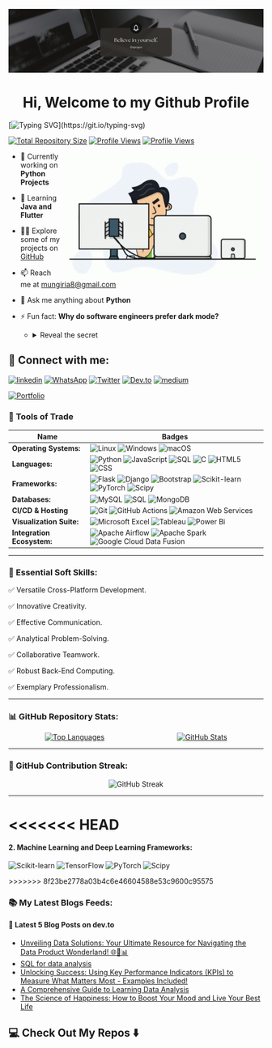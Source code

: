 <p align="center"><img src="images/logo.png" alt="logo"></p>
<h1 align="center">Hi, Welcome to my Github Profile</h1>


[![Typing SVG](https://readme-typing-svg.demolab.com?font=Fira+Code&weight=200&size=18&duration=4000&pause=1500&vCenter=true&width=800&lines=🚀+Full-Time+Software+Engineer+with+3+Years+of+Practice%3A;🐍+Expert+Python+Developer%3A;🌐+Full+Stack+Developer+from+Kenya%3A;📊+Experienced+Data+Scientist%3A;📈+Constantly+seeking+improvement%3A;🛠️+Learning+by+doing+is+my+approach.)](https://git.io/typing-svg)


[![Total Repository Size](https://img.shields.io/badge/Total%20Repository%20Size-10%20MB-green)](https://github.com/Mugambi12)
[![Profile Views](https://komarev.com/ghpvc/?username=mugambi12&label=Profile%20views&color=0e75b6&style=flat)](https://github.com/Mugambi12)
[![Profile Views](https://img.shields.io/github/followers/Mugambi12?label=Followers&style=social)](https://github.com/Mugambi12?tab=followers)


<img align="right" width="400" alt="coding gif" src="./images/programmer.gif">

- 🔭 Currently working on **Python Projects**

- 🌱 Learning **Java and Flutter**

- 👨‍💻 Explore some of my projects on [GitHub](https://github.com/Mugambi12?tab=repositories)

- 📫 Reach me at [mungiria8@gmail.com](mailto:mungiria8@gmail.com)

- 💬 Ask me anything about **Python**

- ⚡ Fun fact: **Why do software engineers prefer dark mode?**
  - <details>
    <summary>Reveal the secret</summary>

    Because light attracts bugs!
  </details>



## 📱 Connect with me:
[![linkedin](https://img.shields.io/badge/linkedin-0A66C2?style=for-the-badge&logo=linkedin&logoColor=white)](https://www.linkedin.com/in/silasmugambi)
[![WhatsApp](https://img.shields.io/badge/WhatsApp-25D366?style=for-the-badge&logo=whatsapp&logoColor=white)](https://wa.me/+254723396403)
[![Twitter](https://img.shields.io/badge/twitter-1DA1F2?style=for-the-badge&logo=twitter&logoColor=white)](https://www.twitter.com/silasmungiria)
[![Dev.to](https://img.shields.io/badge/dev.to-%23000000.svg?&style=for-the-badge&logo=dev.to&logoColor=white)](https://dev.to/silasmugambi)
[![medium](https://img.shields.io/badge/medium-fff?style=for-the-badge&logo=medium&logoColor=black)](https://medium.com/@silasmmugambi)

[![Portfolio](https://img.shields.io/badge/Portfolio%20-%2312100E.svg?&style=for-the-badge&logo=website&logoColor=white)](https://silasmugambi.pages.dev)



### 🔧 Tools of Trade
Name | Badges
--- | ---
**Operating Systems:** | ![Linux](https://img.shields.io/badge/Linux-FCC624?style=for-the-badge&logo=linux&logoColor=black) ![Windows](https://img.shields.io/badge/Windows-0078D6?style=for-the-badge&logo=windows&logoColor=white) ![macOS](https://img.shields.io/badge/macOS-000000?style=for-the-badge&logo=macos&logoColor=white)
**Languages:** | ![Python](https://img.shields.io/badge/python-3670A0?style=for-the-badge&logo=python&logoColor=ffdd54) ![JavaScript](https://img.shields.io/badge/javascript-%23323330.svg?style=for-the-badge&logo=javascript&logoColor=%23F7DF1E) ![SQL](https://img.shields.io/badge/SQL-%23007ACC.svg?style=for-the-badge&logo=MySQL&logoColor=white) ![C](https://img.shields.io/badge/c-%2300599C.svg?style=for-the-badge&logo=c&logoColor=white) ![HTML5](https://img.shields.io/badge/html5-%23E34F26.svg?style=for-the-badge&logo=html5&logoColor=white) ![CSS](https://img.shields.io/badge/css-%231572B6.svg?style=for-the-badge&logo=css&logoColor=white)
**Frameworks:** | ![Flask](https://img.shields.io/badge/Flask-%23FF6F00.svg?style=for-the-badge&logo=flask&logoColor=white) ![Django](https://img.shields.io/badge/Django-%23FF6F00.svg?style=for-the-badge&logo=django&logoColor=white) ![Bootstrap](https://img.shields.io/badge/Bootstrap-%237952B3.svg?style=for-the-badge&logo=bootstrap&logoColor=white) ![Scikit-learn](https://img.shields.io/badge/Scikit%20Learn-%23F7931E.svg?style=for-the-badge&logo=scikit-learn&logoColor=white) ![PyTorch](https://img.shields.io/badge/PyTorch-%23EE4C2C.svg?style=for-the-badge&logo=pytorch&logoColor=white) ![Scipy](https://img.shields.io/badge/Scipy-%230C55A5.svg?style=for-the-badge&logo=scipy&logoColor=white)
**Databases:**  | ![MySQL](https://img.shields.io/badge/mysql-%2300f.svg?style=for-the-badge&logo=mysql&logoColor=white) ![SQL](https://img.shields.io/badge/SQL-%23007ACC.svg?style=for-the-badge&logo=MySQL&logoColor=white) ![MongoDB](https://img.shields.io/badge/MongoDB-%234ea94b.svg?style=for-the-badge&logo=mongodb&logoColor=white)
**CI/CD & Hosting**   | ![Git](https://img.shields.io/badge/git-%23F05033.svg?style=for-the-badge&logo=git&logoColor=white) ![GitHub Actions](https://img.shields.io/badge/github%20actions-%232671E5.svg?style=for-the-badge&logo=githubactions&logoColor=white) ![Amazon Web Services](https://img.shields.io/badge/AWS(Amazon%20Web%20Services)-%23FF9900.svg?style=for-the-badge&logo=amazon-aws&logoColor=white)
**Visualization Suite:** | ![Microsoft Excel](https://img.shields.io/badge/Microsoft_Excel-217346?style=for-the-badge&logo=microsoft-excel&logoColor=white) ![Tableau](https://img.shields.io/badge/Tableau-E97627?style=for-the-badge&logo=tableau&logoColor=white) ![Power Bi](https://img.shields.io/badge/power_bi-F2C811?style=for-the-badge&logo=powerbi&logoColor=black)
**Integration Ecosystem:** | ![Apache Airflow](https://img.shields.io/badge/Apache%20Airflow-%23017CEE.svg?style=for-the-badge&logo=apache%20airflow&logoColor=white) ![Apache Spark](https://img.shields.io/badge/Apache%20Spark-%23E25A1C.svg?style=for-the-badge&logo=apache%20spark&logoColor=white) ![Google Cloud Data Fusion](https://img.shields.io/badge/Google%20Cloud%20Data%20Fusion-%234285F4.svg?style=for-the-badge&logo=google%20cloud&logoColor=white)

---


### 👔 Essential Soft Skills:

✅ Versatile Cross-Platform Development.

✅ Innovative Creativity.

✅ Effective Communication.

✅ Analytical Problem-Solving.

✅ Collaborative Teamwork.

✅ Robust Back-End Computing.

✅ Exemplary Professionalism.

---


### 📊 GitHub Repository Stats:
<p style="display: flex; justify-content: space-around;">
    <a href="https://github.com/anuraghazra/convoychat">
        <img height="180px" src="https://github-readme-stats.vercel.app/api/top-langs/?username=mugambi12&langs_count=8&theme=jolly&layout=compact" alt="Top Languages">
    </a>
    <a href="https://github.com/anuraghazra/github-readme-stats">
        <img height="180px" src="https://github-readme-stats.vercel.app/api?username=mugambi12&show_icons=true&theme=jolly&layout=compact" alt="GitHub Stats">
    </a>
</p>

---


### 🌟 GitHub Contribution Streak:
<p align="center"><img align="center" src="https://github-readme-streak-stats.herokuapp.com/?user=mugambi12&" alt="GitHub Streak"></p>

---

<<<<<<< HEAD
=======
  #### 2. Machine Learning and Deep Learning Frameworks:
  <p>
    <img src="https://img.shields.io/badge/Scikit%20Learn-%23F7931E.svg?style=for-the-badge&logo=scikit-learn&logoColor=white" alt="Scikit-learn">
    <img src="https://img.shields.io/badge/TensorFlow-%23FF6F00.svg?style=for-the-badge&logo=tensorflow&logoColor=white" alt="TensorFlow">
    <img src="https://img.shields.io/badge/PyTorch-%23EE4C2C.svg?style=for-the-badge&logo=pytorch&logoColor=white" alt="PyTorch">
    <img src="https://img.shields.io/badge/Scipy-%230C55A5.svg?style=for-the-badge&logo=scipy&logoColor=white" alt="Scipy">
  </p>
>>>>>>> 8f23be2778a03b4c6e46604588e53c9600c95575

### 📚 My Latest Blogs Feeds:

#### 📑 Latest 5 Blog Posts on dev.to
<!-- BLOG-POST-LIST:START -->
- [Unveiling Data Solutions: Your Ultimate Resource for Navigating the Data Product Wonderland! 🌐🧵📊](https://dev.to/silasmugambi/exploring-data-solutions-your-ultimate-guide-to-navigating-the-data-wonderland-26eo)
- [SQL for data analysis](https://dev.to/silasmugambi/sql-for-data-analysis-32fp)
- [Unlocking Success: Using Key Performance Indicators &lpar;KPIs&rpar; to Measure What Matters Most - Examples Included!](https://dev.to/silasmugambi/kpi-examples-measure-what-matters-the-most-and-really-impacts-your-success-2b9i)
- [A Comprehensive Guide to Learning Data Analysis](https://dev.to/silasmugambi/a-comprehensive-guide-to-learning-data-analysis-4dl3)
- [The Science of Happiness: How to Boost Your Mood and Live Your Best Life](https://dev.to/silasmugambi/the-science-of-happiness-how-to-boost-your-mood-and-live-your-best-life-12bh)
<!-- BLOG-POST-LIST:END -->


## 💻 Check Out My Repos ⬇️
